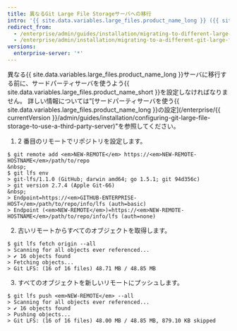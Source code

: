 ```yaml
---
title: 異なるGit Large File Storageサーバへの移行
intro: '{{ site.data.variables.large_files.product_name_long }} ({{ site.data.variables.large_files.product_name_short }}) クライアントを使用して、既存のサーバーからアセットを取得し、それらを新しい場所にプッシュすることで、新しい {{ site.data.variables.large_files.product_name_short }} サーバーに移行できます。'
redirect_from:
  - /enterprise/admin/guides/installation/migrating-to-different-large-file-storage-server/
  - /enterprise/admin/installation/migrating-to-a-different-git-large-file-storage-server
versions:
  enterprise-server: '*'
---
```


異なる{{ site.data.variables.large_files.product_name_long }}サーバに移行する前に、サードパーティサーバを使うよう{{ site.data.variables.large_files.product_name_short }}を設定しなければなりません。 詳しい情報については"[サードパーティサーバを使う{{ site.data.variables.large_files.product_name_long }}の設定](/enterprise/{{ currentVersion }}/admin/guides/installation/configuring-git-large-file-storage-to-use-a-third-party-server)"を参照してください。

1. 2 番目のリモートでリポジトリを設定します。
  ```shell
  $ git remote add <em>NEW-REMOTE</em> https://<em>NEW-REMOTE-HOSTNAME</em>/path/to/repo
  &nbsp;
  $ git lfs env
  > git-lfs/1.1.0 (GitHub; darwin amd64; go 1.5.1; git 94d356c)
  > git version 2.7.4 (Apple Git-66)
  &nbsp;
  > Endpoint=https://<em>GITHUB-ENTERPRISE-HOST</em>/path/to/repo/info/lfs (auth=basic)
  > Endpoint (<em>NEW-REMOTE</em>)=https://<em>NEW-REMOTE-HOSTNAME</em>/path/to/repo/info/lfs (auth=none)
  ```

2. 古いリモートからすべてのオブジェクトを取得します。
  ```shell
  $ git lfs fetch origin --all
  > Scanning for all objects ever referenced...
  > ✔ 16 objects found
  > Fetching objects...
  > Git LFS: (16 of 16 files) 48.71 MB / 48.85 MB
  ```

3. すべてのオブジェクトを新しいリモートにプッシュします。
  ```shell
  $ git lfs push <em>NEW-REMOTE</em> --all
  > Scanning for all objects ever referenced...
  > ✔ 16 objects found
  > Pushing objects...
  > Git LFS: (16 of 16 files) 48.00 MB / 48.85 MB, 879.10 KB skipped
  ```
